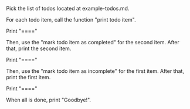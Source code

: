 Pick the list of todos located at example-todos.md.

For each todo item, call the function "print todo item".

Print "===="

Then, use the "mark todo item as completed" for the second item.
After that, print the second item.

Print "===="

Then, use the "mark todo item as incomplete" for the first item.
After that, print the first item.

Print "===="

When all is done, print "Goodbye!".